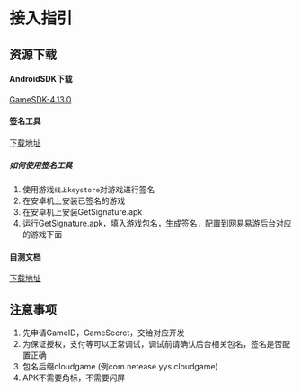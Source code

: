# 接入指引

## 资源下载

#### AndroidSDK下载
[GameSDK-4.13.0](http://nosdn-yx.127.net/yxgame/8a49e80d66af99ce0166bec4872100d0.zip)

#### 签名工具
[下载地址](http://nosdn-yx.127.net/yxgame/8a49e8136628c152016628c152460000.apk)

##### 如何使用签名工具
1. 使用游戏`线上keystore`对游戏进行签名
2. 在安卓机上安装已签名的游戏
3. 在安卓机上安装GetSignature.apk
4. 运行GetSignature.apk，填入游戏包名，生成签名，配置到网易易游后台对应的游戏下面

#### 自测文档
[下载地址](http://nosdn-yx.127.net/yxgame/8a49e8136628c1520166291f78bb0001.xlsx)

## 注意事项
1. 先申请GameID，GameSecret，交给对应开发
2. 为保证授权，支付等可以正常调试，调试前请确认后台相关包名，签名是否配置正确
3. 包名后缀cloudgame (例com.netease.yys.cloudgame)
4. APK不需要角标，不需要闪屏
